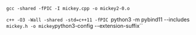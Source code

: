 `gcc -shared -fPIC -I mickey.cpp -o mickey2-0.o`

`c++ -O3 -Wall -shared -std=c++11 -fPIC `python3 -m pybind11 --includes` mickey.h -o mickey`python3-config --extension-suffix``
